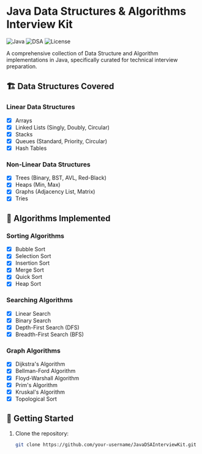 # Java Data Structures & Algorithms Interview Kit

![Java](https://img.shields.io/badge/Java-ED8B00?style=for-the-badge&logo=openjdk&logoColor=white)
![DSA](https://img.shields.io/badge/DSA-FF6F00?style=for-the-badge&logo=java&logoColor=white)
![License](https://img.shields.io/badge/License-MIT-blue.svg)

A comprehensive collection of Data Structure and Algorithm implementations in Java, specifically curated for technical interview preparation.

## 🏗️ Data Structures Covered

### Linear Data Structures
- [x] Arrays
- [x] Linked Lists (Singly, Doubly, Circular)
- [x] Stacks
- [x] Queues (Standard, Priority, Circular)
- [x] Hash Tables

### Non-Linear Data Structures
- [x] Trees (Binary, BST, AVL, Red-Black)
- [x] Heaps (Min, Max)
- [x] Graphs (Adjacency List, Matrix)
- [x] Tries

## 🧠 Algorithms Implemented

### Sorting Algorithms
- [x] Bubble Sort
- [x] Selection Sort
- [x] Insertion Sort
- [x] Merge Sort
- [x] Quick Sort
- [x] Heap Sort

### Searching Algorithms
- [x] Linear Search
- [x] Binary Search
- [x] Depth-First Search (DFS)
- [x] Breadth-First Search (BFS)

### Graph Algorithms
- [x] Dijkstra's Algorithm
- [x] Bellman-Ford Algorithm
- [x] Floyd-Warshall Algorithm
- [x] Prim's Algorithm
- [x] Kruskal's Algorithm
- [x] Topological Sort

## 🚀 Getting Started

1. Clone the repository:
   ```bash
   git clone https://github.com/your-username/JavaDSAInterviewKit.git
